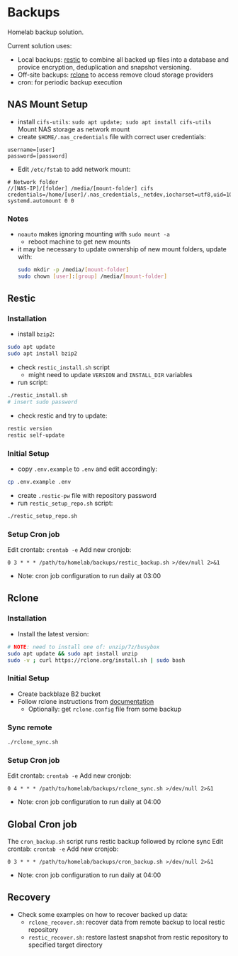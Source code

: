 # Backups
Homelab backup solution.

Current solution uses:
- Local backups: [restic](https://restic.net/) to combine all backed up files
  into a database and provice encryption, deduplication and snapshot
  versioning.
- Off-site backups: [rclone](https://rclone.org/) to access remove cloud
  storage providers
- cron: for periodic backup execution

## NAS Mount Setup
- install `cifs-utils`: `sudo apt update; sudo apt install cifs-utils`
Mount NAS storage as network mount
- create `$HOME/.nas_credentials` file with correct user credentials:
```
username=[user]
password=[password]
```
- Edit `/etc/fstab` to add network mount:
```
# Network folder
//[NAS-IP]/[folder] /media/[mount-folder] cifs credentials=/home/[user]/.nas_credentials,_netdev,iocharset=utf8,uid=1000,gid=1000,noauto,x-systemd.automount 0 0
```

### Notes
- `noauto` makes ignoring mounting with `sudo mount -a`
    - reboot machine to get new mounts
- it may be necessary to update ownership of new mount folders, update with:
    ```bash
    sudo mkdir -p /media/[mount-folder]
    sudo chown [user]:[group] /media/[mount-folder]
    ```

## Restic 

### Installation
- install `bzip2`:
```bash
sudo apt update
sudo apt install bzip2
```
- check `restic_install.sh` script
    - might need to update `VERSION` and `INSTALL_DIR` variables
- run script:
```bash
./restic_install.sh
# insert sudo password
```
- check restic and try to update:
```bash
restic version
restic self-update
```

### Initial Setup
- copy `.env.example` to `.env` and edit accordingly:
```bash
cp .env.example .env
```
- create `.restic-pw` file with repository password
- run `restic_setup_repo.sh` script:
```bash
./restic_setup_repo.sh
```

### Setup Cron job
Edit crontab: `crontab -e`
Add new cronjob:
```
0 3 * * * /path/to/homelab/backups/restic_backup.sh >/dev/null 2>&1
```
- Note: cron job configuration to run daily at 03:00

## Rclone

### Installation
- Install the latest version:
```bash
# NOTE: need to install one of: unzip/7z/busybox
sudo apt update && sudo apt install unzip
sudo -v ; curl https://rclone.org/install.sh | sudo bash
```

### Initial Setup
- Create backblaze B2 bucket
- Follow rclone instructions from [documentation](https://rclone.org/b2/)
    - Optionally: get `rclone.config` file from some backup

### Sync remote
```bash
./rclone_sync.sh
```

### Setup Cron job
Edit crontab: `crontab -e`
Add new cronjob:
```
0 4 * * * /path/to/homelab/backups/rclone_sync.sh >/dev/null 2>&1
```
- Note: cron job configuration to run daily at 04:00

## Global Cron job
The `cron_backup.sh` script runs restic backup followed by rclone sync
Edit crontab: `crontab -e`
Add new cronjob:
```
0 3 * * * /path/to/homelab/backups/cron_backup.sh >/dev/null 2>&1
```
- Note: cron job configuration to run daily at 04:00

## Recovery
- Check some examples on how to recover backed up data:
    - `rclone_recover.sh`: recover data from remote backup to local restic
      repository
    - `restic_recover.sh`: restore lastest snapshot from restic repository to
      specified target directory
